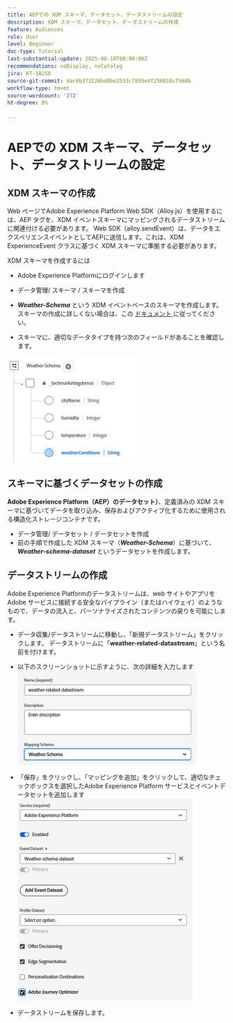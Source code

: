 ```yaml
---
title: AEPでの XDM スキーマ、データセット、データストリームの設定
description: XDM スキーマ、データセット、データストリームの作成
feature: Audiences
role: User
level: Beginner
doc-type: Tutorial
last-substantial-update: 2025-06-10T00:00:00Z
recommendations: noDisplay, noCatalog
jira: KT-18258
source-git-commit: dac6b373226bd0be2533cf859e4f250018cf568b
workflow-type: tm+mt
source-wordcount: '272'
ht-degree: 0%

---
```


# AEPでの XDM スキーマ、データセット、データストリームの設定

## XDM スキーマの作成

Web ページでAdobe Experience Platform Web SDK（Alloy.js）を使用するには、AEP タグを、XDM イベントスキーマにマッピングされるデータストリームに関連付ける必要があります。 Web SDK（alloy.sendEvent）は、データをエクスペリエンスイベントとしてAEPに送信します。これは、XDM ExperienceEvent クラスに基づく XDM スキーマに準拠する必要があります。

XDM スキーマを作成するには

* Adobe Experience Platformにログインします
* データ管理/ スキーマ / スキーマを作成

* **_Weather-Schema_** という XDM イベントベースのスキーマを作成します。 スキーマの作成に詳しくない場合は、この [ ドキュメント ](https://experienceleague.adobe.com/en/docs/experience-platform/xdm/tutorials/create-schema-ui) に従ってください。


* スキーマに、適切なデータタイプを持つ次のフィールドがあることを確認します。

![weather-schema](assets/weather-schema.png)

## スキーマに基づくデータセットの作成

**Adobe Experience Platform（AEP）のデータセット）**、定義済みの XDM スキーマに基づいてデータを取り込み、保存およびアクティブ化するために使用される構造化ストレージコンテナです。


* データ管理/ データセット / データセットを作成
* 前の手順で作成した XDM スキーマ（**_Weather-Schema_**）に基づいて、_**Weather-schema-dataset**_ というデータセットを作成します。


## データストリームの作成

Adobe Experience Platformのデータストリームは、web サイトやアプリをAdobe サービスに接続する安全なパイプライン（またはハイウェイ）のようなもので、データの流入と、パーソナライズされたコンテンツの戻りを可能にします。

* データ収集/データストリームに移動し、「新規データストリーム」をクリックします。 データストリームに「**weather-related-datastream**」という名前を付けます。


* 以下のスクリーンショットに示すように、次の詳細を入力します
  ![datastream](assets/datastream.png)
* 「保存」をクリックし、「マッピングを追加」をクリックして、適切なチェックボックスを選択したAdobe Experience Platform サービスとイベントデータセットを追加します
  ![datastream-mapping](assets/datastream-service.png)

* データストリームを保存します。
